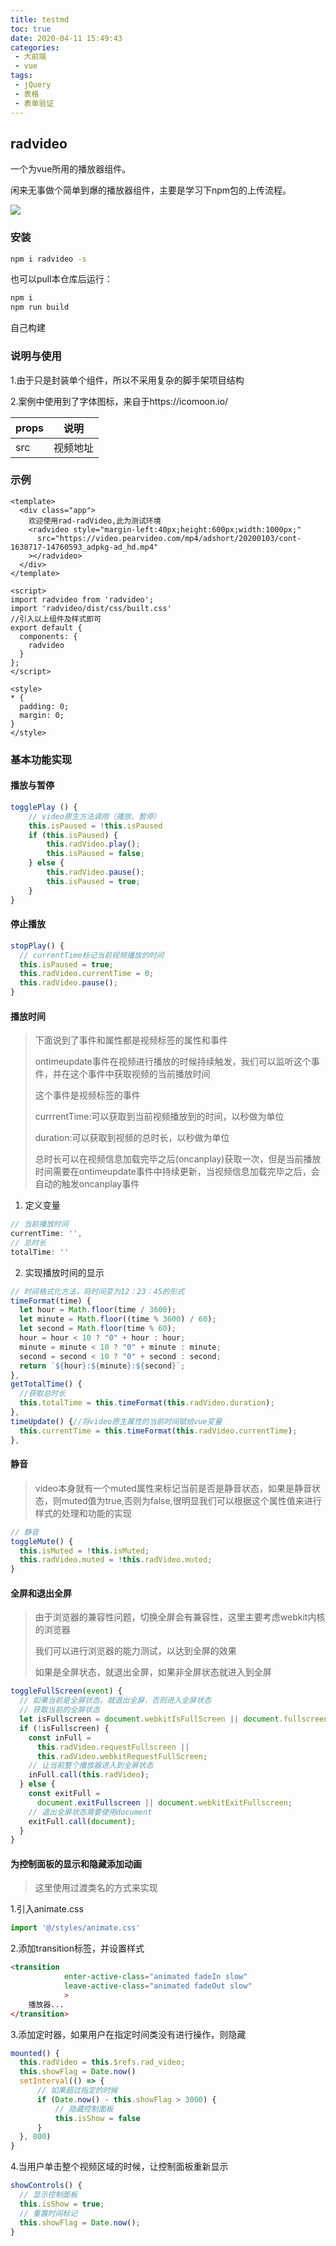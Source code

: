 ```yaml
---
title: testmd
toc: true
date: 2020-04-11 15:49:43
categories: 
 - 大前端
 - vue
tags:
 - jQuery
 - 表格
 - 表单验证
---
```




## radvideo

一个为vue所用的播放器组件。

闲来无事做个简单到爆的播放器组件，主要是学习下npm包的上传流程。

![](https://cdn.jsdelivr.net/gh/radoapx/rad-figure-bed/PicGo/radvideo/20200410211612.png)

### 安装

```bash
npm i radvideo -s
```

也可以pull本仓库后运行：
```bash
npm i
npm run build
```
自己构建

### 说明与使用

1.由于只是封装单个组件，所以不采用复杂的脚手架项目结构

2.案例中使用到了字体图标，来自于https://icomoon.io/

| props | 说明     |
| ----- | -------- |
| src   | 视频地址 |

### 示例

```vue
<template>
  <div class="app">
    欢迎使用rad-radVideo,此为测试环境
    <radvideo style="margin-left:40px;height:600px;width:1000px;"
      src="https://video.pearvideo.com/mp4/adshort/20200103/cont-1638717-14760593_adpkg-ad_hd.mp4"
    ></radvideo>
  </div>
</template>

<script>
import radvideo from 'radvideo';
import 'radvideo/dist/css/built.css'
//引入以上组件及样式即可
export default {
  components: {
    radvideo
  }
};
</script>

<style>
* {
  padding: 0;
  margin: 0;
}
</style>
```

### 基本功能实现

#### 播放与暂停

```js
togglePlay () {
    // video原生方法调用（播放、暂停）
    this.isPaused = !this.isPaused
    if (this.isPaused) {
  		this.radVideo.play();
  		this.isPaused = false;
	} else {
  		this.radVideo.pause();
  		this.isPaused = true;
	}
}
```

#### 停止播放

```js
stopPlay() {
  // currentTime标记当前视频播放的时间
  this.isPaused = true;
  this.radVideo.currentTime = 0;
  this.radVideo.pause();
}
```

#### 播放时间

> 下面说到了事件和属性都是视频标签的属性和事件
>
> ontimeupdate事件在视频进行播放的时候持续触发，我们可以监听这个事件，并在这个事件中获取视频的当前播放时间
>
> 这个事件是视频标签的事件
>
> currrentTime:可以获取到当前视频播放到的时间，以秒做为单位 
>
> duration:可以获取到视频的总时长，以秒做为单位
>
> 总时长可以在视频信息加载完毕之后(oncanplay)获取一次，但是当前播放时间需要在ontimeupdate事件中持续更新，当视频信息加载完毕之后，会自动的触发oncanplay事件

1. 定义变量

```js
// 当前播放时间
currentTime: '',
// 总时长
totalTime: ''
```

2. 实现播放时间的显示

```js
// 时间格式化方法，将时间变为12：23：45的形式
timeFormat(time) {
  let hour = Math.floor(time / 3600);
  let minute = Math.floor((time % 3600) / 60);
  let second = Math.floor(time % 60);
  hour = hour < 10 ? "0" + hour : hour;
  minute = minute < 10 ? "0" + minute : minute;
  second = second < 10 ? "0" + second : second;
  return `${hour}:${minute}:${second}`;
},
getTotalTime() {
  //获取总时长
  this.totalTime = this.timeFormat(this.radVideo.duration);
},
timeUpdate() {//将video原生属性的当前时间赋给vue变量
  this.currentTime = this.timeFormat(this.radVideo.currentTime);
},
```

#### 静音

> video本身就有一个muted属性来标记当前是否是静音状态，如果是静音状态，则muted值为true,否则为false,很明显我们可以根据这个属性值来进行样式的处理和功能的实现

```js
// 静音
toggleMute() {
  this.isMuted = !this.isMuted;
  this.radVideo.muted = !this.radVideo.muted;
}
```

#### 全屏和退出全屏

> 由于浏览器的兼容性问题，切换全屏会有兼容性，这里主要考虑webkit内核的浏览器
>
> 我们可以进行浏览器的能力测试，以达到全屏的效果
>
> 如果是全屏状态，就退出全屏，如果非全屏状态就进入到全屏

```js
toggleFullScreen(event) {
  // 如果当前是全屏状态，就退出全屏，否则进入全屏状态
  // 获取当前的全屏状态
  let isFullscreen = document.webkitIsFullScreen || document.fullscreen;
  if (!isFullscreen) {
    const inFull =
      this.radVideo.requestFullscreen ||
      this.radVideo.webkitRequestFullScreen;
    // 让当前整个播放器进入到全屏状态
    inFull.call(this.radVideo);
  } else {
    const exitFull =
      document.exitFullscreen || document.webkitExitFullscreen;
    // 退出全屏状态需要使用document
    exitFull.call(document);
  }
}
```

#### 为控制面板的显示和隐藏添加动画

> 这里使用过渡类名的方式来实现

1.引入animate.css

```js
import '@/styles/animate.css'
```

2.添加transition标签，并设置样式

```html
<transition
            enter-active-class="animated fadeIn slow"
            leave-active-class="animated fadeOut slow"
            >
    播放器...
</transition>
```

3.添加定时器，如果用户在指定时间类没有进行操作，则隐藏

```js
mounted() {
  this.radVideo = this.$refs.rad_video;
  this.showFlag = Date.now()
  setInterval(() => {
      // 如果超过指定的时候
      if (Date.now() - this.showFlag > 3000) {
          // 隐藏控制面板
          this.isShow = false
      }
  }, 800)
}
```

4.当用户单击整个视频区域的时候，让控制面板重新显示

```js
showControls() {
  // 显示控制面板
  this.isShow = true;
  // 重置时间标记
  this.showFlag = Date.now();
}
```